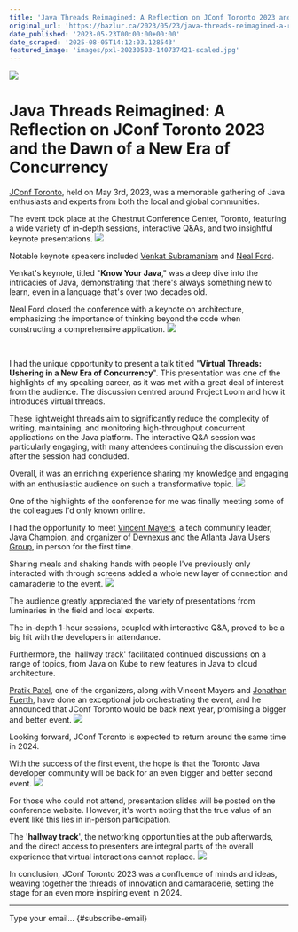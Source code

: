 ```yaml
---
title: 'Java Threads Reimagined: A Reflection on JConf Toronto 2023 and the Dawn of a New Era of Concurrency'
original_url: 'https://bazlur.ca/2023/05/23/java-threads-reimagined-a-reflection-on-jconf-toronto-2023-and-the-dawn-of-a-new-era-of-concurrency/'
date_published: '2023-05-23T00:00:00+00:00'
date_scraped: '2025-08-05T14:12:03.128543'
featured_image: 'images/pxl-20230503-140737421-scaled.jpg'
---
```


![](images/pxl-20230503-140737421-scaled.jpg)

Java Threads Reimagined: A Reflection on JConf Toronto 2023 and the Dawn of a New Era of Concurrency
====================================================================================================

[JConf Toronto](https://2023.jconftoronto.dev/), held on May 3rd, 2023, was a memorable gathering of Java enthusiasts and experts from both the local and global communities.

The event took place at the Chestnut Conference Center, Toronto, featuring a wide variety of in-depth sessions, interactive Q\&As, and two insightful keynote presentations.
![](images/pxl-20230503-203934815-1024x771.jpg)

Notable keynote speakers included [Venkat Subramaniam](https://twitter.com/venkat_s) and [Neal Ford](https://nealford.com/).

Venkat's keynote, titled "**Know Your Java**," was a deep dive into the intricacies of Java, demonstrating that there's always something new to learn, even in a language that's over two decades old.

Neal Ford closed the conference with a keynote on architecture, emphasizing the importance of thinking beyond the code when constructing a comprehensive application.
![](images/pxl-20230503-132727732-1024x771.jpg)

<br />


I had the unique opportunity to present a talk titled "**Virtual Threads: Ushering in a New Era of Concurrency**". This presentation was one of the highlights of my speaking career, as it was met with a great deal of interest from the audience. The discussion centred around Project Loom and how it introduces virtual threads.

These lightweight threads aim to significantly reduce the complexity of writing, maintaining, and monitoring high-throughput concurrent applications on the Java platform. The interactive Q\&A session was particularly engaging, with many attendees continuing the discussion even after the session had concluded.

Overall, it was an enriching experience sharing my knowledge and engaging with an enthusiastic audience on such a transformative topic.
![](images/pxl-20230503-140737421-771x1024.jpg)

One of the highlights of the conference for me was finally meeting some of the colleagues I'd only known online.

I had the opportunity to meet [Vincent Mayers](https://www.linkedin.com/in/vincentmayers/), a tech community leader, Java Champion, and organizer of [Devnexus](https://devnexus.com/) and the [Atlanta Java Users Group](https://ajug.org/), in person for the first time.

Sharing meals and shaking hands with people I've previously only interacted with through screens added a whole new layer of connection and camaraderie to the event​​.
![](images/pxl-20230503-014535441-1024x771.jpg)

The audience greatly appreciated the variety of presentations from luminaries in the field and local experts.

The in-depth 1-hour sessions, coupled with interactive Q\&A, proved to be a big hit with the developers in attendance.

Furthermore, the 'hallway track' facilitated continued discussions on a range of topics, from Java on Kube to new features in Java to cloud architecture.

[Pratik Patel](https://www.linkedin.com/in/prpatel/), one of the organizers, along with Vincent Mayers and [Jonathan Fuerth](https://www.linkedin.com/in/jonathan-fuerth-1b751a123/), have done an exceptional job orchestrating the event, and he announced that JConf Toronto would be back next year, promising a bigger and better event​.
![](images/pxl-20230503-150919940-771x1024.jpg)

Looking forward, JConf Toronto is expected to return around the same time in 2024.

With the success of the first event, the hope is that the Toronto Java developer community will be back for an even bigger and better second event.
![](images/pxl-20230503-174843163-771x1024.jpg)

For those who could not attend, presentation slides will be posted on the conference website. However, it's worth noting that the true value of an event like this lies in in-person participation.

The '**hallway track**', the networking opportunities at the pub afterwards, and the direct access to presenters are integral parts of the overall experience that virtual interactions cannot replace.
![](images/pxl-20230503-204004325-edited.jpg)

In conclusion, JConf Toronto 2023 was a confluence of minds and ideas, weaving together the threads of innovation and camaraderie, setting the stage for an even more inspiring event in 2024.  

*** ** * ** ***

Type your email... {#subscribe-email}

